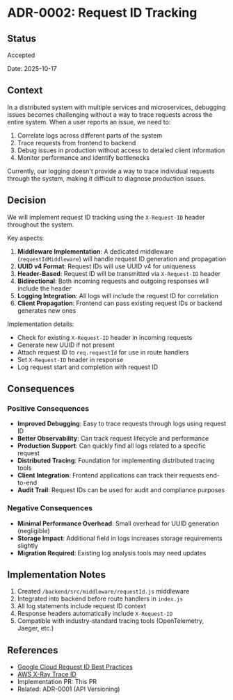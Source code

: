 # ADR-0002: Request ID Tracking

## Status

Accepted

Date: 2025-10-17

## Context

In a distributed system with multiple services and microservices, debugging issues becomes challenging without a way to trace requests across the entire system. When a user reports an issue, we need to:

1. Correlate logs across different parts of the system
2. Trace requests from frontend to backend
3. Debug issues in production without access to detailed client information
4. Monitor performance and identify bottlenecks

Currently, our logging doesn't provide a way to trace individual requests through the system, making it difficult to diagnose production issues.

## Decision

We will implement request ID tracking using the `X-Request-ID` header throughout the system.

Key aspects:

1. **Middleware Implementation**: A dedicated middleware (`requestIdMiddleware`) will handle request ID generation and propagation
2. **UUID v4 Format**: Request IDs will use UUID v4 for uniqueness
3. **Header-Based**: Request ID will be transmitted via `X-Request-ID` header
4. **Bidirectional**: Both incoming requests and outgoing responses will include the header
5. **Logging Integration**: All logs will include the request ID for correlation
6. **Client Propagation**: Frontend can pass existing request IDs or backend generates new ones

Implementation details:
- Check for existing `X-Request-ID` header in incoming requests
- Generate new UUID if not present
- Attach request ID to `req.requestId` for use in route handlers
- Set `X-Request-ID` header in response
- Log request start and completion with request ID

## Consequences

### Positive Consequences

- **Improved Debugging**: Easy to trace requests through logs using request ID
- **Better Observability**: Can track request lifecycle and performance
- **Production Support**: Can quickly find all logs related to a specific request
- **Distributed Tracing**: Foundation for implementing distributed tracing tools
- **Client Integration**: Frontend applications can track their requests end-to-end
- **Audit Trail**: Request IDs can be used for audit and compliance purposes

### Negative Consequences

- **Minimal Performance Overhead**: Small overhead for UUID generation (negligible)
- **Storage Impact**: Additional field in logs increases storage requirements slightly
- **Migration Required**: Existing log analysis tools may need updates

## Implementation Notes

1. Created `/backend/src/middleware/requestId.js` middleware
2. Integrated into backend before route handlers in `index.js`
3. All log statements include request ID context
4. Response headers automatically include `X-Request-ID`
5. Compatible with industry-standard tracing tools (OpenTelemetry, Jaeger, etc.)

## References

- [Google Cloud Request ID Best Practices](https://cloud.google.com/trace/docs/trace-context)
- [AWS X-Ray Trace ID](https://docs.aws.amazon.com/xray/latest/devguide/xray-concepts.html#xray-concepts-tracingheader)
- Implementation PR: This PR
- Related: ADR-0001 (API Versioning)

